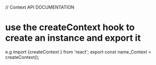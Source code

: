 // Context API DOCUMENTATION
# use the createContext hook to create an instance and export it
e.g 
    import {createContext } from 'react';
    export const name_Context = createContext();
